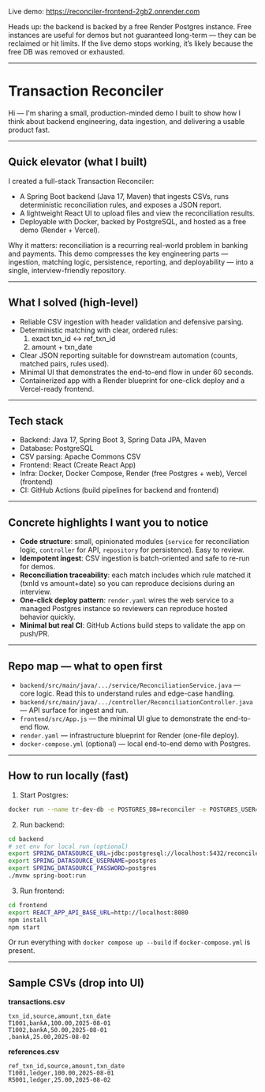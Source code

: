 Live demo: https://reconciler-frontend-2gb2.onrender.com

Heads up: the backend is backed by a free Render Postgres instance. Free instances are useful for demos but not guaranteed long-term — they can be reclaimed or hit limits. If the live demo stops working, it’s likely because the free DB was removed or exhausted.

---

# Transaction Reconciler

Hi — I'm sharing a small, production-minded demo I built to show how I think about backend engineering, data ingestion, and delivering a usable product fast.

---

## Quick elevator (what I built)
I created a full-stack Transaction Reconciler:
- A Spring Boot backend (Java 17, Maven) that ingests CSVs, runs deterministic reconciliation rules, and exposes a JSON report.
- A lightweight React UI to upload files and view the reconciliation results.
- Deployable with Docker, backed by PostgreSQL, and hosted as a free demo (Render + Vercel).

Why it matters: reconciliation is a recurring real-world problem in banking and payments. This demo compresses the key engineering parts — ingestion, matching logic, persistence, reporting, and deployability — into a single, interview-friendly repository.

---

## What I solved (high-level)
- Reliable CSV ingestion with header validation and defensive parsing.
- Deterministic matching with clear, ordered rules:
  1. exact txn_id ↔ ref_txn_id
  2. amount + txn_date
- Clear JSON reporting suitable for downstream automation (counts, matched pairs, rules used).
- Minimal UI that demonstrates the end-to-end flow in under 60 seconds.
- Containerized app with a Render blueprint for one-click deploy and a Vercel-ready frontend.

---

## Tech stack
- Backend: Java 17, Spring Boot 3, Spring Data JPA, Maven
- Database: PostgreSQL
- CSV parsing: Apache Commons CSV
- Frontend: React (Create React App)
- Infra: Docker, Docker Compose, Render (free Postgres + web), Vercel (frontend)
- CI: GitHub Actions (build pipelines for backend and frontend)

---

## Concrete highlights I want you to notice
- **Code structure**: small, opinionated modules (`service` for reconciliation logic, `controller` for API, `repository` for persistence). Easy to review.
- **Idempotent ingest**: CSV ingestion is batch-oriented and safe to re-run for demos.
- **Reconciliation traceability**: each match includes which rule matched it (txnId vs amount+date) so you can reproduce decisions during an interview.
- **One-click deploy pattern**: `render.yaml` wires the web service to a managed Postgres instance so reviewers can reproduce hosted behavior quickly.
- **Minimal but real CI**: GitHub Actions build steps to validate the app on push/PR.

---

## Repo map — what to open first
- `backend/src/main/java/.../service/ReconciliationService.java` — core logic. Read this to understand rules and edge-case handling.
- `backend/src/main/java/.../controller/ReconciliationController.java` — API surface for ingest and run.
- `frontend/src/App.js` — the minimal UI glue to demonstrate the end-to-end flow.
- `render.yaml` — infrastructure blueprint for Render (one-file deploy).
- `docker-compose.yml` (optional) — local end-to-end demo with Postgres.

---

## How to run locally (fast)
1. Start Postgres:
```bash
docker run --name tr-dev-db -e POSTGRES_DB=reconciler -e POSTGRES_USER=postgres -e POSTGRES_PASSWORD=postgres -p 5432:5432 -d postgres:15
```
2. Run backend:
```bash
cd backend
# set env for local run (optional)
export SPRING_DATASOURCE_URL=jdbc:postgresql://localhost:5432/reconciler
export SPRING_DATASOURCE_USERNAME=postgres
export SPRING_DATASOURCE_PASSWORD=postgres
./mvnw spring-boot:run
```
3. Run frontend:
```bash
cd frontend
export REACT_APP_API_BASE_URL=http://localhost:8080
npm install
npm start
```
Or run everything with `docker compose up --build` if `docker-compose.yml` is present.

---

## Sample CSVs (drop into UI)
**transactions.csv**
```
txn_id,source,amount,txn_date
T1001,bankA,100.00,2025-08-01
T1002,bankA,50.00,2025-08-01
,bankA,25.00,2025-08-02
```
**references.csv**
```
ref_txn_id,source,amount,txn_date
T1001,ledger,100.00,2025-08-01
R5001,ledger,25.00,2025-08-02
```